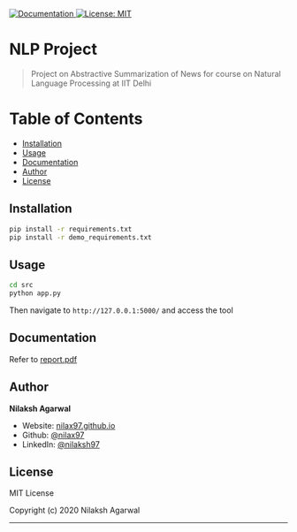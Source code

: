 [![Documentation](https://img.shields.io/badge/documentation-yes-brightgreen.svg) ](https://github.com/nilax97/NLP-Project/blob/master/report.pdf) [![License: MIT](https://img.shields.io/badge/License-MIT-yellow.svg)](https://github.com/nilax97/NLP-Project/blob/master/LICENSE)

# NLP Project

> Project on Abstractive Summarization of News for course on Natural Language Processing at IIT Delhi

Table of Contents
=================

* [Installation](#install)
* [Usage](#usage)
* [Documentation](#documentation)
* [Author](#author)
* [License](#license)

## Installation

```sh
pip install -r requirements.txt
pip install -r demo_requirements.txt
```

## Usage

```sh
cd src
python app.py
```

Then navigate to `http://127.0.0.1:5000/` and access the tool

## Documentation

Refer to <a href="https://github.com/nilax97/NLP-Project/blob/master/report.pdf" target="_blank"> report.pdf  </a>

## Author

**Nilaksh Agarwal**

* Website: [nilax97.github.io](https://nilax97.github.io/)
* Github: [@nilax97](https://github.com/nilax97)
* LinkedIn: [@nilaksh97](https://linkedin.com/in/nilaksh97)

## License
 
MIT License

Copyright (c) 2020 Nilaksh Agarwal

***